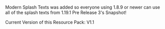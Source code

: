 Modern Splash Texts was added so everyone using 1.8.9 or newer can use all of the
splash texts from 1.19.1 Pre Release 3's Snapshot!

Current Version of this Resource Pack: V1.1
